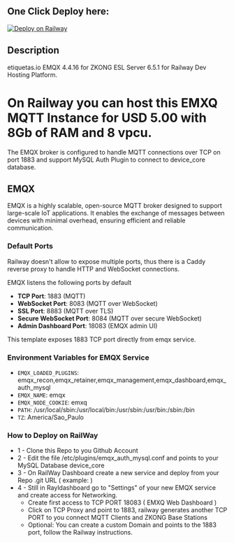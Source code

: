 ## One Click Deploy here:
[![Deploy on Railway](https://railway.com/button.svg)](https://railway.com/template/bH12Xo?referralCode=QfkFc_)

## Description

etiquetas.io EMQX 4.4.16 for ZKONG ESL Server 6.5.1 for Railway Dev Hosting Platform. 

# On Railway you can host this EMXQ MQTT Instance for USD 5.00 with 8Gb of RAM and 8 vpcu.

The EMQX broker is configured to handle MQTT connections over TCP on port 1883 and support MySQL Auth Plugin to connect to device_core database.

## EMQX

EMQX is a highly scalable, open-source MQTT broker designed to support large-scale IoT applications. It enables the exchange of messages between devices with minimal overhead, ensuring efficient and reliable communication.

### Default Ports

Railway doesn't allow to expose multiple ports, thus there is a Caddy reverse proxy to handle HTTP and WebSocket connections.

EMQX listens the following ports by default

- **TCP Port**: 1883 (MQTT)
- **WebSocket Port**: 8083 (MQTT over WebSocket)
- **SSL Port**: 8883 (MQTT over TLS)
- **Secure WebSocket Port**: 8084 (MQTT over secure WebSocket)
- **Admin Dashboard Port**: 18083 (EMQX admin UI)

This template exposes 1883 TCP port directly from emqx service.

### Environment Variables for EMQX Service

- `EMQX_LOADED_PLUGINS`: emqx_recon,emqx_retainer,emqx_management,emqx_dashboard,emqx_auth_mysql
- `EMQX_NAME`: emqx
- `EMQX_NODE_COOKIE`: emxq
- `PATH`: /usr/local/sbin:/usr/local/bin:/usr/sbin:/usr/bin:/sbin:/bin
- `TZ`: America/Sao_Paulo

### How to Deploy on RailWay

- 1 - Clone this Repo to you Github Account
- 2 - Edit the file /etc/plugins/emqx_auth_mysql.conf and points to your MySQL Database device_core
- 3 - On RailWay Dashboard create a new service and deploy from your Repo .git URL ( example: )
- 4 - Still in Rayldashboard go to "Settings" of your new EMQX service and create access for Networking.
   - Create first access to TCP PORT 18083 ( EMXQ Web Dashboard )
   - Click on TCP Proxy and point to 1883, railway generates another TCP PORT to you connect MQTT Clients and ZKONG Base Stations
   - Optional: You can create a custom Domain and points to the 1883 port, follow the Railway instructions.
    
